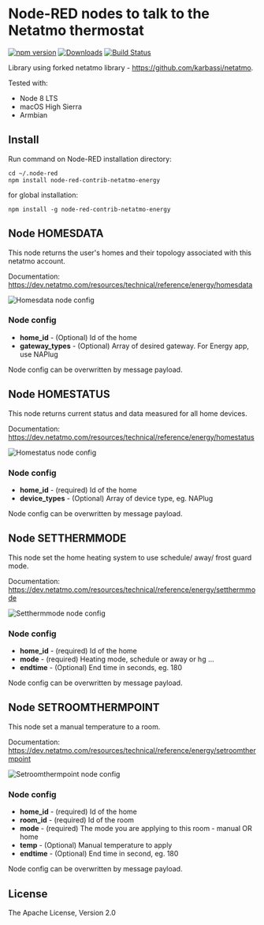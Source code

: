 [img-homesdata]: https://github.com/tvecera/node-red-contrib-netatmo-energy/raw/master/doc/node-homesdata.png "Node Homesdata"
[img-homestatus]: https://github.com/tvecera/node-red-contrib-netatmo-energy/raw/master/doc/node-homestatus.png "Node Homestatus"
[img-setthermmode]: https://github.com/tvecera/node-red-contrib-netatmo-energy/raw/master/doc/node-setthermmode.png "Node Setthermmode"
[img-setroomthermpoint]: https://github.com/tvecera/node-red-contrib-netatmo-energy/raw/master/doc/node-setroomthermpoint.png "Node Setroomthermpoint"


# Node-RED nodes to talk to the Netatmo thermostat
[![npm version](https://img.shields.io/npm/v/node-red-contrib-netatmo-energy.svg?maxAge=2592000)](https://www.npmjs.com/package/node-red-contrib-netatmo-energy) [![Downloads](https://img.shields.io/npm/dm/node-red-contrib-netatmo-energy.svg?maxAge=2592000)](https://www.npmjs.com/package/node-red-contrib-netatmo-energy)
[![Build Status](https://travis-ci.org/tvecera/node-red-contrib-netatmo-energy.svg?branch=master)](https://travis-ci.org/tvecera/node-red-contrib-netatmo-energy)


Library using forked netatmo library - https://github.com/karbassi/netatmo.

Tested with:
* Node 8 LTS
* macOS High Sierra
* Armbian

## Install
Run command on Node-RED installation directory:

    cd ~/.node-red
    npm install node-red-contrib-netatmo-energy 

for global installation:

    npm install -g node-red-contrib-netatmo-energy 

## Node HOMESDATA

This node returns the user's homes and their topology associated with this netatmo account.

Documentation: https://dev.netatmo.com/resources/technical/reference/energy/homesdata

![Homesdata node config][img-homesdata]

### Node config
* **home_id** - (Optional) Id of the home
* **gateway_types** - (Optional) Array of desired gateway. For Energy app, use NAPlug

Node config can be overwritten by message payload.

## Node HOMESTATUS

This node returns current status and data measured for all home devices.

Documentation: https://dev.netatmo.com/resources/technical/reference/energy/homestatus

![Homestatus node config][img-homestatus]

### Node config
* **home_id** - (required) Id of the home
* **device_types** - (Optional) Array of device type, eg. NAPlug

Node config can be overwritten by message payload.

## Node SETTHERMMODE

This node set the home heating system to use schedule/ away/ frost guard mode.

Documentation: https://dev.netatmo.com/resources/technical/reference/energy/setthermmode

![Setthermmode node config][img-setthermmode]

### Node config
* **home_id** - (required) Id of the home
* **mode** - (required) Heating mode, schedule or away or hg ...
* **endtime** - (Optional) End time in seconds, eg. 180

Node config can be overwritten by message payload.

## Node SETROOMTHERMPOINT

This node set a manual temperature to a room.

Documentation: https://dev.netatmo.com/resources/technical/reference/energy/setroomthermpoint

![Setroomthermpoint node config][img-setroomthermpoint]

### Node config
* **home_id** - (required) Id of the home
* **room_id** - (required) Id of the room
* **mode** - (required) The mode you are applying to this room - manual OR home
* **temp** - (Optional) Manual temperature to apply
* **endtime** - (Optional) End time in second, eg. 180

Node config can be overwritten by message payload.

## License

The Apache License, Version 2.0